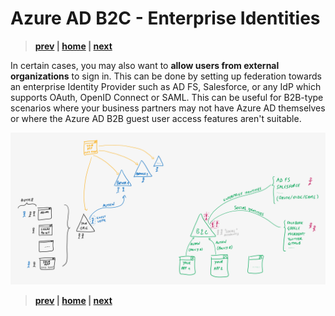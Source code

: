 # Azure AD B2C - Enterprise Identities

> **[prev](07-azuread-b2c-social.md) | [home](readme.md)  | [next](09-azuread-b2c-azuread.md)**

In certain cases, you may also want to **allow users from external organizations** to sign in. This can be done by setting up federation towards an enterprise Identity Provider such as AD FS, Salesforce, or any IdP which supports OAuth, OpenID Connect or SAML. This can be useful for B2B-type scenarios where your business partners may not have Azure AD themselves or where the Azure AD B2B guest user access features aren't suitable.

![Azure AD B2C Enterprise Identities](media/identity-landscape-step-06.png)

> **[prev](07-azuread-b2c-social.md) | [home](readme.md)  | [next](09-azuread-b2c-azuread.md)**
